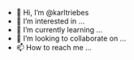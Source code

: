 - 👋 Hi, I’m @karltriebes
- 👀 I’m interested in ...
- 🌱 I’m currently learning ...
- 💞️ I’m looking to collaborate on ...
- 📫 How to reach me ...

<!---
karltriebes/karltriebes is a ✨ special ✨ repository because its `README.md` (this file) appears on your GitHub profile.
You can click the Preview link to take a look at your changes.
--->
